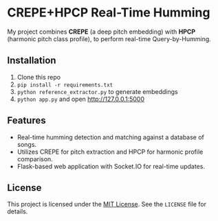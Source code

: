 # CREPE+HPCP Real-Time Humming

My project combines **CREPE** (a deep pitch embedding) with **HPCP** (harmonic pitch class profile),
to perform real-time Query-by-Humming.

## Installation
1. Clone this repo
2. `pip install -r requirements.txt`
3. `python reference_extractor.py` to generate embeddings
4. `python app.py` and open http://127.0.0.1:5000

## Features
- Real-time humming detection and matching against a database of songs.
- Utilizes CREPE for pitch extraction and HPCP for harmonic profile comparison.
- Flask-based web application with Socket.IO for real-time updates.

## License
This project is licensed under the [MIT License](LICENSE). See the `LICENSE` file for details.


